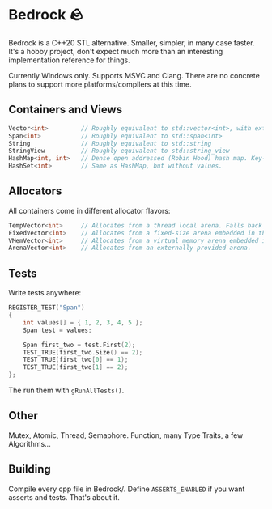 # Bedrock 🪨

Bedrock is a C++20 STL alternative. Smaller, simpler, in many case faster. It's a hobby project, don't expect much more than an interesting implementation reference for things.

Currently Windows only. Supports MSVC and Clang. There are no concrete plans to support more platforms/compilers at this time. 

## Containers and Views

```c++
Vector<int>         // Roughly equivalent to std::vector<int>, with extra useful methods (Find, SwapErase, etc.)
Span<int>           // Roughly equivalent to std::span<int>
String              // Roughly equivalent to std::string
StringView          // Roughly equivalent to std::string_view
HashMap<int, int>   // Dense open addressed (Robin Hood) hash map. Key-value pairs are stored contiguously.
HashSet<int>        // Same as HashMap, but without values.
```

## Allocators 

All containers come in different allocator flavors:

```c++
TempVector<int>     // Allocates from a thread local arena. Falls back to the heap if it runs out.
FixedVector<int>    // Allocates from a fixed-size arena embedded in the container.
VMemVector<int>     // Allocates from a virtual memory arena embedded in the container. Can grow while keeping a stable address.
ArenaVector<int>    // Allocates from an externally provided arena.

```

## Tests

Write tests anywhere:

```c++
REGISTER_TEST("Span")
{
    int values[] = { 1, 2, 3, 4, 5 };
    Span test = values;

    Span first_two = test.First(2);
    TEST_TRUE(first_two.Size() == 2);
    TEST_TRUE(first_two[0] == 1);
    TEST_TRUE(first_two[1] == 2);
};
```

The run them with `gRunAllTests()`. 

## Other

Mutex, Atomic, Thread, Semaphore. 
Function, many Type Traits, a few Algorithms...

## Building

Compile every cpp file in Bedrock/. Define `ASSERTS_ENABLED` if you want asserts and tests. That's about it. 
